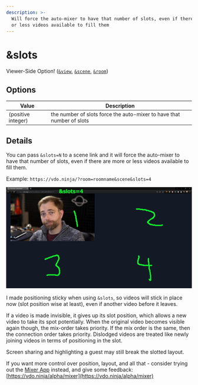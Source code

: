 ```yaml
---
description: >-
  Will force the auto-mixer to have that number of slots, even if there are more
  or less videos available to fill them
---
```


# \&slots

Viewer-Side Option! ([`&view`](../advanced-settings/view-parameters/view.md), [`&scene`](../advanced-settings/view-parameters/scene.md), [`&room`](../general-settings/room.md))

## Options

| Value              | Description                                                           |
| ------------------ | --------------------------------------------------------------------- |
| (positive integer) | the number of slots force the auto-mixer to have that number of slots |

## Details

You can pass `&slots=N` to a scene link and it will force the auto-mixer to have that number of slots, even if there are more or less videos available to fill them.

Example: `https://vdo.ninja/?room=roomname&scene&slots=4`

![](<../.gitbook/assets/image (114).png>)

I made positioning sticky when using `&slots`, so videos will stick in place now (slot position wise at least), even if another video before it leaves.

If a video is made invisible, it gives up its slot position, which allows a new video to take its spot potentially. When the original video becomes visible again though, the mix-order takes priority. If the mix order is the same, then the connection order takes priority. Dislodged videos are treated like newly joining videos in terms of positioning in the slot.

Screen sharing and highlighting a guest may still break the slotted layout.

If you want more control over position, layout, and all that - consider trying out the [Mixer App](../steves-helper-apps/mixer-app.md) instead, and give some feedback:\
[https://vdo.ninja/alpha/mixer](https://vdo.ninja/alpha/mixer)
